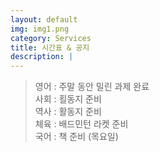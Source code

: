 ```yaml
---
layout: default
img: img1.png
category: Services
title: 시간표 & 공지
description: |
---
```

  
  > 영어 : 주말 동안 밀린 과제 완료         
  > 사회 : 횔동지 준비          
  > 역사 : 활동지 준비          
  > 체육 : 배드민턴 라켓 준비           
  > 국어 : 책 준비 (목요일)         